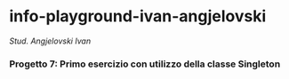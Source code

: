 # info-playground-ivan-angjelovski

_Stud. Angjelovski Ivan_

### Progetto 7: Primo esercizio con utilizzo della classe Singleton
